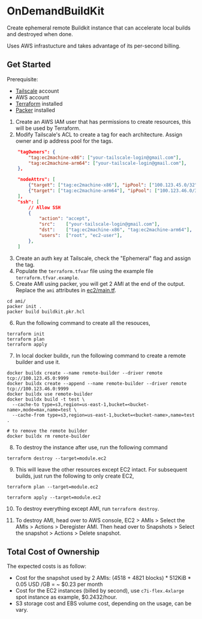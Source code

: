# OnDemandBuildKit
Create ephemeral remote Buildkit instance that can accelerate local builds and destroyed when done.

Uses AWS infrastucture and takes advantage of its per-second billing.

## Get Started
Prerequisite:
 - [Tailscale](https://tailscale.com/) account
 - AWS account
 - [Terraform](https://developer.hashicorp.com/terraform/install) installed
 - [Packer](https://developer.hashicorp.com/packer/install) installed


1. Create an AWS IAM user that has permissions to create resources, this will be used by Terraform.
2. Modify Tailscale's ACL to create a tag for each architecture. Assign owner and ip address pool for the tags.
```json
	"tagOwners": {
		"tag:ec2machine-x86": ["your-tailscale-login@gmail.com"],
		"tag:ec2machine-arm64": ["your-tailscale-login@gmail.com"],
	},

	"nodeAttrs": [
		{"target": ["tag:ec2machine-x86"], "ipPool": ["100.123.45.0/32"]},
		{"target": ["tag:ec2machine-arm64"], "ipPool": ["100.123.46.0/32"]},
	],
	"ssh": [
		// Allow SSH
		{
			"action": "accept",
			"src":    ["your-tailscale-login@gmail.com"],
			"dst":    ["tag:ec2machine-x86", "tag:ec2machine-arm64"],
			"users":  ["root", "ec2-user"],
		},
	]
```
3. Create an auth key at Tailscale, check the "Ephemeral" flag and assign the tag.
4. Populate the `terraform.tfvar` file using the example file `terraform.tfvar.example`.
5. Create AMI using packer, you will get 2 AMI at the end of the output. Replace the `ami` attributes in [ec2/main.tf](ec2/main.tf).
```shell
cd ami/
packer init .
packer build buildkit.pkr.hcl
```

6. Run the following command to create all the resouces,
```shell
terraform init
terraform plan
terraform apply
```

7. In local docker buildx, run the following command to create a remote builder and use it.
```
docker buildx create --name remote-builder --driver remote tcp://100.123.45.0:9999
docker buildx create --append --name remote-builder --driver remote tcp://100.123.46.0:9999
docker buildx use remote-builder
docker buildx build -t test \
  --cache-to type=s3,region=us-east-1,bucket=<bucket-name>,mode=max,name=test \
  --cache-from type=s3,region=us-east-1,bucket=<bucket-name>,name=test .

# to remove the remote builder
docker buildx rm remote-builder
```

8. To destroy the instance after use, run the following command
```
terraform destroy --target=module.ec2
```

9. This will leave the other resources except EC2 intact. For subsequent builds, just run the following to only create EC2,
```
terraform plan --target=module.ec2

terraform apply --target=module.ec2
```

10. To destroy everything except AMI, run `terraform destroy`.

11. To destroy AMI, head over to AWS console, EC2 > AMIs > Select the AMIs > Actions > Deregister AMI. Then head over to Snapshots > Select the snapshot > Actions > Delete snapshot.

## Total Cost of Ownership
The expected costs is as follow:
 - Cost for the snapshot used by 2 AMIs: (4518 + 4821 blocks) * 512KiB * 0.05 USD /GB = ~ $0.23 per month
 - Cost for the EC2 instances (billed by second), use `c7i-flex.4xlarge` spot instance as example, $0.2432/hour.
 - S3 storage cost and EBS volume cost, depending on the usage, can be vary.